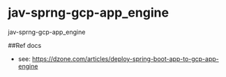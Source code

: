 # jav-sprng-gcp-app_engine
jav-sprng-gcp-app_engine

##Ref docs
- see: https://dzone.com/articles/deploy-spring-boot-app-to-gcp-app-engine
